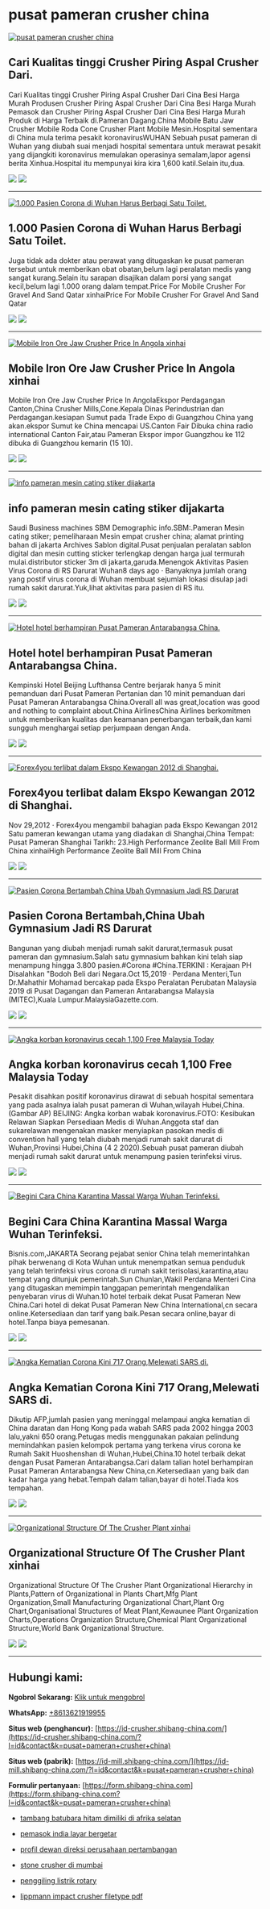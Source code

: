 # pusat pameran crusher china

<a href="https://swt.shibang-china.com/?l=id&img&k=pusat+pameran+crusher+china" target="_blank">![pusat pameran crusher china](http://static.shibang-china.com/all-800x300/507.jpg)</a>

## Cari Kualitas tinggi Crusher Piring Aspal Crusher Dari.
Cari Kualitas tinggi Crusher Piring Aspal Crusher Dari Cina Besi Harga Murah Produsen Crusher Piring Aspal Crusher Dari Cina Besi Harga Murah Pemasok dan Crusher Piring Aspal Crusher Dari Cina Besi Harga Murah Produk di Harga Terbaik di.Pameran Dagang.China Mobile Batu Jaw Crusher Mobile Roda Cone Crusher Plant Mobile Mesin.Hospital sementara di China mula terima pesakit koronavirusWUHAN Sebuah pusat pameran di Wuhan yang diubah suai menjadi hospital sementara untuk merawat pesakit yang dijangkiti koronavirus memulakan operasinya semalam,lapor agensi berita Xinhua.Hospital itu mempunyai kira kira 1,600 katil.Selain itu,dua.


<a href="https://whatsapp.shibangsoft.com/WhatsApp.php" target="_blank" title="WhatsApp">![](http://static.shibang-china.com/icon/whatsapp.png)</a> <a href="https://swt.shibang-china.com/?l=id&icon&k=pusat+pameran+crusher+china" target="_blank">![](http://static.shibang-china.com/icon/chat-id.png)</a>

---

<a href="https://swt.shibang-china.com/?l=id&img&k=pusat+pameran+crusher+china" target="_blank">![1.000 Pasien Corona di Wuhan Harus Berbagi Satu Toilet.](http://static.shibang-china.com/all-800x300/830.jpg)</a>

## 1.000 Pasien Corona di Wuhan Harus Berbagi Satu Toilet.
Juga tidak ada dokter atau perawat yang ditugaskan ke pusat pameran tersebut untuk memberikan obat obatan,belum lagi peralatan medis yang sangat kurang.Selain itu sarapan disajikan dalam porsi yang sangat kecil,belum lagi 1.000 orang dalam tempat.Price For Mobile Crusher For Gravel And Sand Qatar xinhaiPrice For Mobile Crusher For Gravel And Sand Qatar


<a href="https://whatsapp.shibangsoft.com/WhatsApp.php" target="_blank" title="WhatsApp">![](http://static.shibang-china.com/icon/whatsapp.png)</a> <a href="https://swt.shibang-china.com/?l=id&icon&k=pusat+pameran+crusher+china" target="_blank">![](http://static.shibang-china.com/icon/chat-id.png)</a>

---

<a href="https://swt.shibang-china.com/?l=id&img&k=pusat+pameran+crusher+china" target="_blank">![Mobile Iron Ore Jaw Crusher Price In Angola xinhai](http://static.shibang-china.com/all-800x300/951.jpg)</a>

## Mobile Iron Ore Jaw Crusher Price In Angola xinhai
Mobile Iron Ore Jaw Crusher Price In AngolaEkspor Perdagangan Canton,China Crusher Mills,Cone.Kepala Dinas Perindustrian dan Perdagangan.kesiapan Sumut pada Trade Expo di Guangzhou China yang akan.ekspor Sumut ke China mencapai US.Canton Fair Dibuka china radio international Canton Fair,atau Pameran Ekspor impor Guangzhou ke 112 dibuka di Guangzhou kemarin (15 10).


<a href="https://whatsapp.shibangsoft.com/WhatsApp.php" target="_blank" title="WhatsApp">![](http://static.shibang-china.com/icon/whatsapp.png)</a> <a href="https://swt.shibang-china.com/?l=id&icon&k=pusat+pameran+crusher+china" target="_blank">![](http://static.shibang-china.com/icon/chat-id.png)</a>

---

<a href="https://swt.shibang-china.com/?l=id&img&k=pusat+pameran+crusher+china" target="_blank">![info pameran mesin cating stiker dijakarta](http://static.shibang-china.com/all-800x300/655.jpg)</a>

## info pameran mesin cating stiker dijakarta
Saudi Business machines SBM Demographic info.SBM:.Pameran Mesin cating stiker; pemeliharaan Mesin empat crusher china; alamat printing bahan di jakarta Archives Sablon digital.Pusat penjualan peralatan sablon digital dan mesin cutting sticker terlengkap dengan harga jual termurah mulai.distributor sticker 3m di jakarta,garuda.Menengok Aktivitas Pasien Virus Corona di RS Darurat Wuhan8 days ago · Banyaknya jumlah orang yang postif virus corona di Wuhan membuat sejumlah lokasi disulap jadi rumah sakit darurat.Yuk,lihat aktivitas para pasien di RS itu.


<a href="https://whatsapp.shibangsoft.com/WhatsApp.php" target="_blank" title="WhatsApp">![](http://static.shibang-china.com/icon/whatsapp.png)</a> <a href="https://swt.shibang-china.com/?l=id&icon&k=pusat+pameran+crusher+china" target="_blank">![](http://static.shibang-china.com/icon/chat-id.png)</a>

---

<a href="https://swt.shibang-china.com/?l=id&img&k=pusat+pameran+crusher+china" target="_blank">![Hotel hotel berhampiran Pusat Pameran Antarabangsa China.](http://static.shibang-china.com/all-800x300/1226.jpg)</a>

## Hotel hotel berhampiran Pusat Pameran Antarabangsa China.
Kempinski Hotel Beijing Lufthansa Centre berjarak hanya 5 minit pemanduan dari Pusat Pameran Pertanian dan 10 minit pemanduan dari Pusat Pameran Antarabangsa China.Overall all was great,location was good and nothing to complaint about.China AirlinesChina Airlines berkomitmen untuk memberikan kualitas dan keamanan penerbangan terbaik,dan kami sungguh menghargai setiap perjumpaan dengan Anda.


<a href="https://whatsapp.shibangsoft.com/WhatsApp.php" target="_blank" title="WhatsApp">![](http://static.shibang-china.com/icon/whatsapp.png)</a> <a href="https://swt.shibang-china.com/?l=id&icon&k=pusat+pameran+crusher+china" target="_blank">![](http://static.shibang-china.com/icon/chat-id.png)</a>

---

<a href="https://swt.shibang-china.com/?l=id&img&k=pusat+pameran+crusher+china" target="_blank">![Forex4you terlibat dalam Ekspo Kewangan 2012 di Shanghai.](http://static.shibang-china.com/all-800x300/646.jpg)</a>

## Forex4you terlibat dalam Ekspo Kewangan 2012 di Shanghai.
Nov 29,2012 · Forex4you mengambil bahagian pada Ekspo Kewangan 2012 Satu pameran kewangan utama yang diadakan di Shanghai,China Tempat: Pusat Pameran Shanghai Tarikh: 23.High Performance Zeolite Ball Mill From China xinhaiHigh Performance Zeolite Ball Mill From China


<a href="https://whatsapp.shibangsoft.com/WhatsApp.php" target="_blank" title="WhatsApp">![](http://static.shibang-china.com/icon/whatsapp.png)</a> <a href="https://swt.shibang-china.com/?l=id&icon&k=pusat+pameran+crusher+china" target="_blank">![](http://static.shibang-china.com/icon/chat-id.png)</a>

---

<a href="https://swt.shibang-china.com/?l=id&img&k=pusat+pameran+crusher+china" target="_blank">![Pasien Corona Bertambah,China Ubah Gymnasium Jadi RS Darurat](http://static.shibang-china.com/all-800x300/575.jpg)</a>

## Pasien Corona Bertambah,China Ubah Gymnasium Jadi RS Darurat
Bangunan yang diubah menjadi rumah sakit darurat,termasuk pusat pameran dan gymnasium.Salah satu gymnasium bahkan kini telah siap menampung hingga 3.800 pasien.#Corona #China.TERKINI : Kerajaan PH Disalahkan "Bodoh Beli dari Negara.Oct 15,2019 · Perdana Menteri,Tun Dr.Mahathir Mohamad bercakap pada Ekspo Peralatan Perubatan Malaysia 2019 di Pusat Dagangan dan Pameran Antarabangsa Malaysia (MITEC),Kuala Lumpur.MalaysiaGazette.com.


<a href="https://whatsapp.shibangsoft.com/WhatsApp.php" target="_blank" title="WhatsApp">![](http://static.shibang-china.com/icon/whatsapp.png)</a> <a href="https://swt.shibang-china.com/?l=id&icon&k=pusat+pameran+crusher+china" target="_blank">![](http://static.shibang-china.com/icon/chat-id.png)</a>

---

<a href="https://swt.shibang-china.com/?l=id&img&k=pusat+pameran+crusher+china" target="_blank">![Angka korban koronavirus cecah 1,100 Free Malaysia Today](http://static.shibang-china.com/all-800x300/1223.jpg)</a>

## Angka korban koronavirus cecah 1,100 Free Malaysia Today
Pesakit disahkan positif koronavirus dirawat di sebuah hospital sementara yang pada asalnya ialah pusat pameran di Wuhan,wilayah Hubei,China.(Gambar AP) BEIJING: Angka korban wabak koronavirus.FOTO: Kesibukan Relawan Siapkan Persediaan Medis di Wuhan.Anggota staf dan sukarelawan mengenakan masker menyiapkan pasokan medis di convention hall yang telah diubah menjadi rumah sakit darurat di Wuhan,Provinsi Hubei,China (4 2 2020).Sebuah pusat pameran diubah menjadi rumah sakit darurat untuk menampung pasien terinfeksi virus.


<a href="https://whatsapp.shibangsoft.com/WhatsApp.php" target="_blank" title="WhatsApp">![](http://static.shibang-china.com/icon/whatsapp.png)</a> <a href="https://swt.shibang-china.com/?l=id&icon&k=pusat+pameran+crusher+china" target="_blank">![](http://static.shibang-china.com/icon/chat-id.png)</a>

---

<a href="https://swt.shibang-china.com/?l=id&img&k=pusat+pameran+crusher+china" target="_blank">![Begini Cara China Karantina Massal Warga Wuhan Terinfeksi.](http://static.shibang-china.com/all-800x300/761.jpg)</a>

## Begini Cara China Karantina Massal Warga Wuhan Terinfeksi.
Bisnis.com,JAKARTA Seorang pejabat senior China telah memerintahkan pihak berwenang di Kota Wuhan untuk menempatkan semua penduduk yang telah terinfeksi virus corona di rumah sakit terisolasi,karantina,atau tempat yang ditunjuk pemerintah.Sun Chunlan,Wakil Perdana Menteri Cina yang ditugaskan memimpin tanggapan pemerintah mengendalikan penyebaran virus di Wuhan.10 hotel terbaik dekat Pusat Pameran New China.Cari hotel di dekat Pusat Pameran New China International,cn secara online.Ketersediaan dan tarif yang baik.Pesan secara online,bayar di hotel.Tanpa biaya pemesanan.


<a href="https://whatsapp.shibangsoft.com/WhatsApp.php" target="_blank" title="WhatsApp">![](http://static.shibang-china.com/icon/whatsapp.png)</a> <a href="https://swt.shibang-china.com/?l=id&icon&k=pusat+pameran+crusher+china" target="_blank">![](http://static.shibang-china.com/icon/chat-id.png)</a>

---

<a href="https://swt.shibang-china.com/?l=id&img&k=pusat+pameran+crusher+china" target="_blank">![Angka Kematian Corona Kini 717 Orang,Melewati SARS di.](http://static.shibang-china.com/all-800x300/1108.jpg)</a>

## Angka Kematian Corona Kini 717 Orang,Melewati SARS di.
Dikutip AFP,jumlah pasien yang meninggal melampaui angka kematian di China daratan dan Hong Kong pada wabah SARS pada 2002 hingga 2003 lalu,yakni 650 orang.Petugas medis menggunakan pakaian pelindung memindahkan pasien kelompok pertama yang terkena virus corona ke Rumah Sakit Huoshenshan di Wuhan,Hubei,China.10 hotel terbaik dekat dengan Pusat Pameran Antarabangsa.Cari dalam talian hotel berhampiran Pusat Pameran Antarabangsa New China,cn.Ketersediaan yang baik dan kadar harga yang hebat.Tempah dalam talian,bayar di hotel.Tiada kos tempahan.


<a href="https://whatsapp.shibangsoft.com/WhatsApp.php" target="_blank" title="WhatsApp">![](http://static.shibang-china.com/icon/whatsapp.png)</a> <a href="https://swt.shibang-china.com/?l=id&icon&k=pusat+pameran+crusher+china" target="_blank">![](http://static.shibang-china.com/icon/chat-id.png)</a>

---

<a href="https://swt.shibang-china.com/?l=id&img&k=pusat+pameran+crusher+china" target="_blank">![Organizational Structure Of The Crusher Plant xinhai](http://static.shibang-china.com/all-800x300/1404.jpg)</a>

## Organizational Structure Of The Crusher Plant xinhai
Organizational Structure Of The Crusher Plant Organizational Hierarchy in Plants,Pattern of Organizational in Plants Chart,Mfg Plant Organization,Small Manufacturing Organizational Chart,Plant Org Chart,Organisational Structures of Meat Plant,Kewaunee Plant Organization Charts,Operations Organization Structure,Chemical Plant Organizational Structure,World Bank Organizational Structure.

<a href="https://whatsapp.shibangsoft.com/WhatsApp.php" target="_blank" title="WhatsApp">![](http://static.shibang-china.com/icon/whatsapp.png)</a> <a href="https://swt.shibang-china.com/?l=id&icon&k=pusat+pameran+crusher+china" target="_blank">![](http://static.shibang-china.com/icon/chat-id.png)</a>

---
## Hubungi kami:

**Ngobrol Sekarang:** [Klik untuk mengobrol](https://swt.shibang-china.com?l=id&contact&k=pusat+pameran+crusher+china)

**WhatsApp:**  [+8613621919955](https://whatsapp.shibangsoft.com/WhatsApp.php)

**Situs web (penghancur):** [https://id-crusher.shibang-china.com/](https://id-crusher.shibang-china.com/?l=id&contact&k=pusat+pameran+crusher+china)

**Situs web (pabrik):** [https://id-mill.shibang-china.com/](https://id-mill.shibang-china.com/?l=id&contact&k=pusat+pameran+crusher+china)

**Formulir pertanyaan:** [https://form.shibang-china.com](https://form.shibang-china.com?l=id&contact&k=pusat+pameran+crusher+china)

* [tambang batubara hitam dimiliki di afrika selatan](../2/tambang%20batubara%20hitam%20dimiliki%20di%20afrika%20selatan.md)

* [pemasok india layar bergetar](../5/pemasok%20india%20layar%20bergetar.md)

* [profil dewan direksi perusahaan pertambangan](../3/profil%20dewan%20direksi%20perusahaan%20pertambangan.md)

* [stone crusher di mumbai](../4/stone%20crusher%20di%20mumbai.md)

* [penggiling listrik rotary](../1/penggiling%20listrik%20rotary.md)

* [lippmann impact crusher filetype pdf](../3/lippmann%20impact%20crusher%20filetype%20pdf.md)